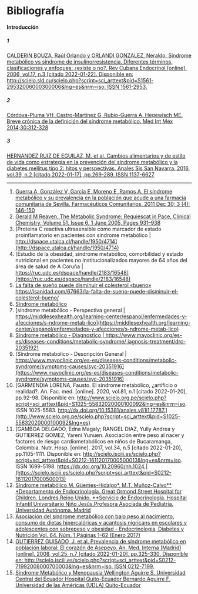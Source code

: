 # Bibliografía

**Introducción**
##### 1
[CALDERIN BOUZA, Raúl Orlando  y  ORLANDI GONZALEZ, Neraldo. Síndrome metabólico vs síndrome de insulinorresistencia. Diferentes términos, clasificaciones y enfoques: ¿existe o no?. Rev Cubana Endocrinol [online]. 2006, vol.17, n.3 [citado  2022-01-22]. Disponible en: <http://scielo.sld.cu/scielo.php?script=sci_arttext&pid=S1561-29532006000300006&lng=es&nrm=iso>. ISSN 1561-2953.](http://scielo.sld.cu/scielo.php?script=sci_arttext&pid=S1561-29532006000300006)

##### 2
[Córdova-Pluma VH, Castro-Martínez G, Rubio-Guerra A, Hegewisch ME. Breve crónica de la definición del síndrome metabólico. Med Int Méx 2014;30:312-328](https://www.researchgate.net/profile/Marta-Hegewisch/publication/285026795_A_brief_chronic_of_metabolic_syndrome_definition/links/5bbcc9be299bf1049b7853b9/A-brief-chronic-of-metabolic-syndrome-definition.pdf)

##### 3
[HERNANDEZ RUIZ DE EGUILAZ, M. et al. Cambios alimentarios y de estilo de vida como estrategia en la prevención del síndrome metabólico y la diabetes mellitus tipo 2: hitos y perspectivas. Anales Sis San Navarra. 2016, vol.39, n.2 [citado  2022-01-17], pp.269-289. ISSN 1137-6627](http://scielo.isciii.es/scielo.php?script=sci_arttext&pid=S1137-66272016000200009&lng=es&nrm=iso)

---

1. [Guerra A, González V, García E, Moreno E, Ramos A. El síndrome metabólico y su prevalencia en la población que acude a una farmacia comunitaria de Sevilla. Farmacéuticos Comunitarios. 2011 Dec 30; 3 (4): 146-150](https://www.farmaceuticoscomunitarios.org/es/journal-article/sindrome-metabolico-su-prevalencia-poblacion-que-acude-una-farmacia-comunitaria)
2. [Gerald M Reaven, The Metabolic Syndrome: Requiescat in Pace, Clinical Chemistry, Volume 51, Issue 6, 1 June 2005, Pages 931–938](https://doi.org/10.1373/clinchem.2005.048611)
3. [Proteina C reactiva ultrasensible como marcador de estado proinflamatorio en pacientes con síndrome metabólico | http://dspace.utalca.cl/handle/1950/4714](http://dspace.utalca.cl/handle/1950/4714)
4. [Estudio de la obesidad, síndrome metabólico, comorbilidad y estado nutricional en pacientes no institucionalizados mayores de 64 años del área de salud de A Coruña | https://ruc.udc.es/dspace/handle/2183/16548](https://ruc.udc.es/dspace/handle/2183/16548)
5. [La falta de sueño puede disminuir el colesterol «bueno»](https://isanidad.com/67663/la-falta-de-sueno-puede-disminuir-el-colesterol-bueno/) https://isanidad.com/67663/la-falta-de-sueno-puede-disminuir-el-colesterol-bueno/
6. [Síndrome metabólico](https://www.cun.es/enfermedades-tratamientos/enfermedades/sindrome-metabolico)
7. [síndrome metabólico - Perspectiva general | https://middlesexhealth.org/learning-center/espanol/enfermedades-y-afecciones/s-ndrome-metab-lico](https://middlesexhealth.org/learning-center/espanol/enfermedades-y-afecciones/s-ndrome-metab-lico)
8.  [Síndrome metabólico - Diagnostico | https://www.mayoclinic.org/es-es/diseases-conditions/metabolic-syndrome/ iagnosis-treatment/drc-20351921](https://www.mayoclinic.org/es-es/diseases-conditions/metabolic-syndrome/diagnosis-treatment/drc-20351921)
9.  [Síndrome metabolico - Descripción General | https://www.mayoclinic.org/es-es/diseases-conditions/metabolic-syndrome/symptoms-causes/syc-20351916](https://www.mayoclinic.org/es-es/diseases-conditions/metabolic-syndrome/symptoms-causes/syc-20351916)
10. [GARMENDIA LORENA, Fausto. El síndrome metabólico, ¿artificio o realidad?. An. Fac. med. [online]. 2020, vol.81, n.1 [citado  2022-01-20], pp.92-98. Disponible en: <http://www.scielo.org.pe/scielo.php?script=sci_arttext&pid=S1025-55832020000100092&lng=es&nrm=iso>. ISSN 1025-5583.  http://dx.doi.org/10.15381/anales.v81i1.17787.](http://www.scielo.org.pe/scielo.php?script=sci_arttext&pid=S1025-55832020000100092&lng=es)
11. [GAMBOA DELGADO, Edna Magaly; RANGEL DIAZ, Yully Andrea  y  GUTIERREZ GOMEZ, Yareni Yunuen. Asociación entre peso al nacer y factores de riesgo cardiometabólicos en niños de Bucaramanga, Colombia. Nutr. Hosp. [online]. 2017, vol.34, n.5 [citado  2022-01-20], pp.1105-1111. Disponible en: <http://scielo.isciii.es/scielo.php?script=sci_arttext&pid=S0212-16112017000500013&lng=es&nrm=iso>. ISSN 1699-5198.  https://dx.doi.org/10.20960/nh.1024.](https://scielo.isciii.es/scielo.php?script=sci_arttext&pid=S0212-16112017000500013)
12. [Síndrome metabólico M. Güemes-Hidalgo*, M.T. Muñoz-Calvo** *Departamento de Endocrinología. Great Ormond Street Hospital for Children. Londres.Reino Unido. **Servicio de Endocrinología. Hospital Infantil Universitario Niño Jesús.Profesora Asociada de Pediatría. Universidad Autónoma. Madrid](https://www.pediatriaintegral.es/publicacion-2015-07/sindrome-metabolico/)
13. [Asociación del síndrome metabólico con bajo peso al nacimiento, consumo de dietas hipercalóricas y acantosis nigricans en escolares y adolescentes con sobrepeso y obesidad - Endocrinología, Diabetes y Nutrición Vol. 64. Núm. 1.Páginas 1-62 (Enero 2017)](https://www.elsevier.es/es-revista-endocrinologia-diabetes-nutricion-13-articulo-asociacion-del-sindrome-metabolico-con-S2530016416300106)
14. [GUTIERREZ GUISADO, J. et al. Prevalencia de síndrome metabólico en población laboral: El corazón de Asepeyo. An. Med. Interna (Madrid) [online]. 2008, vol.25, n.7 [citado  2022-01-20], pp.325-330. Disponible en: <http://scielo.isciii.es/scielo.php?script=sci_arttext&pid=S0212-71992008000700003&lng=es&nrm=iso>. ISSN 0212-7199.](https://scielo.isciii.es/scielo.php?script=sci_arttext&pid=S0212-71992008000700003)
15. [Síndrome Metabólico y Menopausia Wellington Aguirre S. Universidad Central del Ecuador Hospital  Quito-Ecuador Bernardo Aguirre F. Universidad de las Américas (UDLA) Quito-Ecuador](https://www.flasog.org/static/academica/Sindrome-Metabolico.pdf)
